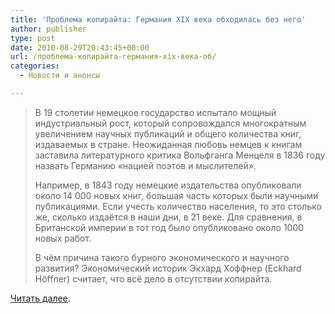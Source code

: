 ```yaml
---
title: 'Проблема копирайта: Германия XIX века обходилась без него'
author: publisher
type: post
date: 2010-08-29T20:43:45+00:00
url: /проблема-копирайта-германия-xix-века-об/
categories:
  - Новости и анонсы

---
```

> В 19 столетии немецкое государство испытало мощный индустриальный рост, который сопровождался многократным увеличением научных публикаций и общего количества книг, издаваемых в стране. Неожиданная любовь немцев к книгам заставила литературного критика Вольфганга Менцеля в 1836 году назвать Германию «нацией поэтов и мыслителей». 
> 
> Например, в 1843 году немецкие издательства опубликовали около 14 000 новых книг, большая часть которых были научными публикациями. Если учесть количество населения, то это столько же, сколько издаётся в наши дни, в 21 веке. Для сравнения, в Британской империи в тот год было опубликовано около 1000 новых работ.
> 
> В чём причина такого бурного экономического и научного развития? Экономический историк Экхард Хоффнер (Eckhard Höffner) считает, что всё дело в отсутствии копирайта. 

<a href="http://habrahabr.ru/blogs/copyright/102715" target=_blank>Читать далее</a>.